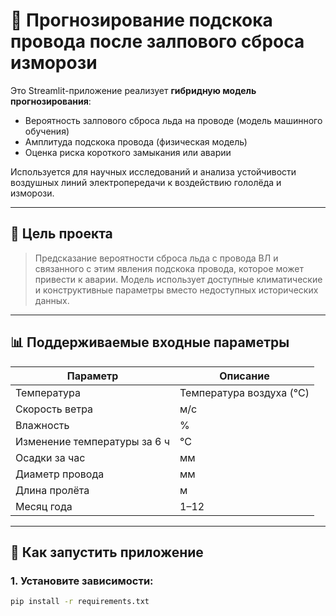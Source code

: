 # 🔮 Прогнозирование подскока провода после залпового сброса изморози

Это Streamlit-приложение реализует **гибридную модель прогнозирования**:
- Вероятность залпового сброса льда на проводе (модель машинного обучения)
- Амплитуда подскока провода (физическая модель)
- Оценка риска короткого замыкания или аварии

Используется для научных исследований и анализа устойчивости воздушных линий электропередачи к воздействию гололёда и изморози.

---

## 🧠 Цель проекта

> Предсказание вероятности сброса льда с провода ВЛ и связанного с этим явления подскока провода, которое может привести к аварии. Модель использует доступные климатические и конструктивные параметры вместо недоступных исторических данных.

---

## 📊 Поддерживаемые входные параметры

| Параметр | Описание |
|----------|----------|
| Температура | Температура воздуха (°C) |
| Скорость ветра | м/с |
| Влажность | % |
| Изменение температуры за 6 ч | °C |
| Осадки за час | мм |
| Диаметр провода | мм |
| Длина пролёта | м |
| Месяц года | 1–12 |

---

## 🚀 Как запустить приложение

### 1. Установите зависимости:

```bash
pip install -r requirements.txt